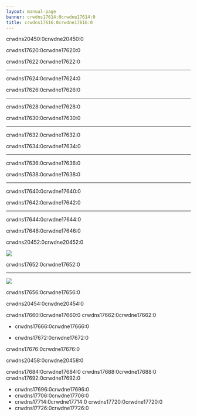 ```yaml
---
layout: manual-page
banner: crwdns17614:0crwdne17614:0
title: crwdns17616:0crwdne17616:0
---
```


<div id="button-controls" class="section-title">crwdns20450:0crwdne20450:0</div>
<div class="section-body">
    <div class="button-action-group">
        <p class="button-action button">crwdns17620:0crwdne17620:0</p>
        <p class="button-action-text">crwdns17622:0crwdne17622:0</p>
    </div>
    <hr>
    <div class="button-action-group">
        <p class="button-action button">crwdns17624:0crwdne17624:0</p>
        <p class="button-action-text">crwdns17626:0crwdne17626:0</p>
    </div>
    <hr>
    <div class="button-action-group">
        <p class="button-action">crwdns17628:0crwdne17628:0</p>
        <p class="button-action-text">crwdns17630:0crwdne17630:0</p>
    </div>
    <hr>
    <div class="button-action-group">
        <p class="button-action button">crwdns17632:0crwdne17632:0</p>
        <p class="button-action-text">crwdns17634:0crwdne17634:0</p>
    </div>
    <hr>
    <div class="button-action-group">
        <p class="button-action button">crwdns17636:0crwdne17636:0</p>
        <p class="button-action-text">crwdns17638:0crwdne17638:0</p>
    </div>
    <hr>
    <div class="button-action-group">
        <p class="button-action button">crwdns17640:0crwdne17640:0</p>
        <p class="button-action-text">crwdns17642:0crwdne17642:0</p>
    </div>
    <hr>
    <div class="button-action-group">
        <p class="button-action">crwdns17644:0crwdne17644:0</p>
        <p class="button-action-text">crwdns17646:0crwdne17646:0</p>
    </div>
</div>

<div id="touch-controls" class="section-title">crwdns20452:0crwdne20452:0</div>
<div class="section-body">
    <div class="button-action-group">
        <p class="button-action"><img src="crwdns17650:0crwdne17650:0"></p>
        <p class="button-action-text">crwdns17652:0crwdne17652:0</p>
    </div>
    <hr>
    <div class="button-action-group">
        <p class="button-action"><img src="crwdns17654:0crwdne17654:0"></p>
        <p class="button-action-text">crwdns17656:0crwdne17656:0</p>
    </div>
    <!-- <hr>
    <div>
        <p>
            If the Sort Method is set to "Custom", you can drag the icon up to move it.
        </p>
    </div> -->
</div>

<div id="page-system" class="section-title">crwdns20454:0crwdne20454:0</div>
<div class="section-body">
    <p>
        crwdns17660:0crwdne17660:0 crwdns17662:0crwdne17662:0
    </p>
    <ul>
        <li><p>crwdns17666:0crwdne17666:0</p></li>
        <li><p>crwdns17672:0crwdne17672:0</p></li>
    </ul>
    <p>
        crwdns17676:0crwdne17676:0
    </p>
</div>

<div id="select-menu" class="section-title">crwdns20458:0crwdne20458:0</div>
<div class="section-body">
    <p>
        crwdns17684:0crwdne17684:0 crwdns17688:0crwdne17688:0 crwdns17692:0crwdne17692:0
    </p>
    <ul>
        <li>crwdns17696:0crwdne17696:0</li>
        <li>crwdns17706:0crwdne17706:0</li>
        <li>crwdns17714:0crwdne17714:0 crwdns17720:0crwdne17720:0</li>
        <li>crwdns17726:0crwdne17726:0</li>
    </ul>
</div>
